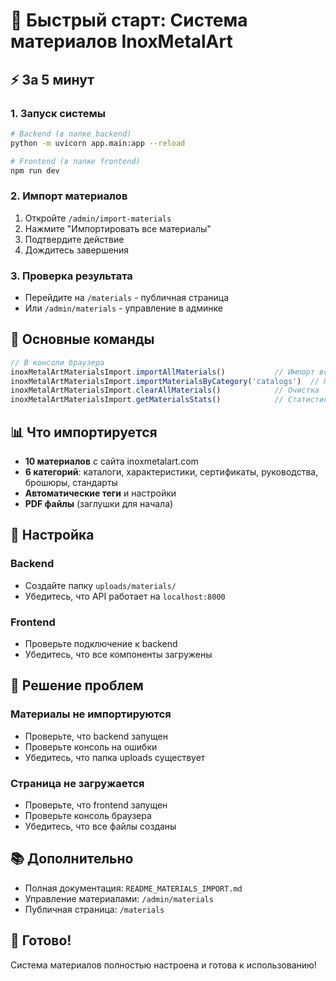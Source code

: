 # 🚀 Быстрый старт: Система материалов InoxMetalArt

## ⚡ За 5 минут

### 1. Запуск системы
```bash
# Backend (в папке backend)
python -m uvicorn app.main:app --reload

# Frontend (в папке frontend)
npm run dev
```

### 2. Импорт материалов
1. Откройте `/admin/import-materials`
2. Нажмите "Импортировать все материалы"
3. Подтвердите действие
4. Дождитесь завершения

### 3. Проверка результата
- Перейдите на `/materials` - публичная страница
- Или `/admin/materials` - управление в админке

## 🎯 Основные команды

```javascript
// В консоли браузера
inoxMetalArtMaterialsImport.importAllMaterials()           // Импорт всех
inoxMetalArtMaterialsImport.importMaterialsByCategory('catalogs')  // По категории
inoxMetalArtMaterialsImport.clearAllMaterials()            // Очистка
inoxMetalArtMaterialsImport.getMaterialsStats()            // Статистика
```

## 📊 Что импортируется

- **10 материалов** с сайта inoxmetalart.com
- **6 категорий**: каталоги, характеристики, сертификаты, руководства, брошюры, стандарты
- **Автоматические теги** и настройки
- **PDF файлы** (заглушки для начала)

## 🔧 Настройка

### Backend
- Создайте папку `uploads/materials/`
- Убедитесь, что API работает на `localhost:8000`

### Frontend
- Проверьте подключение к backend
- Убедитесь, что все компоненты загружены

## 🚨 Решение проблем

### Материалы не импортируются
- Проверьте, что backend запущен
- Проверьте консоль на ошибки
- Убедитесь, что папка uploads существует

### Страница не загружается
- Проверьте, что frontend запущен
- Проверьте консоль браузера
- Убедитесь, что все файлы созданы

## 📚 Дополнительно

- Полная документация: `README_MATERIALS_IMPORT.md`
- Управление материалами: `/admin/materials`
- Публичная страница: `/materials`

## 🎉 Готово!

Система материалов полностью настроена и готова к использованию!



